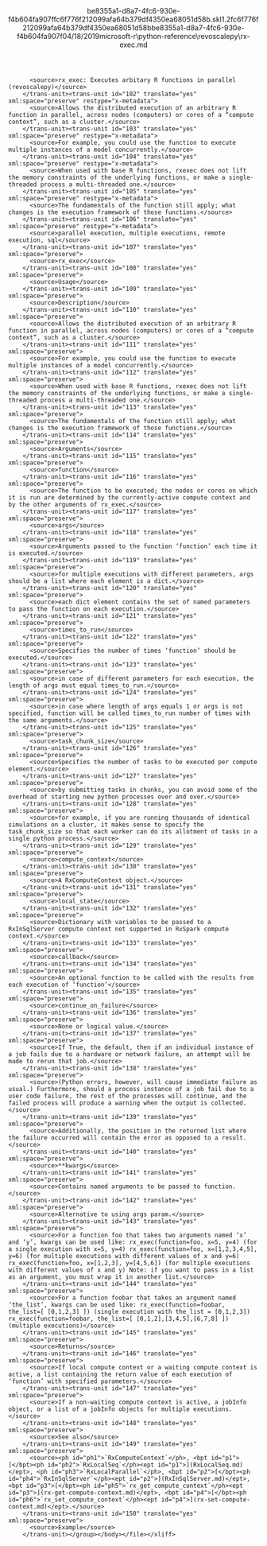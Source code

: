 <?xml version="1.0"?><xliff version="1.2" xmlns="urn:oasis:names:tc:xliff:document:1.2" xmlns:xsi="http://www.w3.org/2001/XMLSchema-instance" xsi:schemaLocation="urn:oasis:names:tc:xliff:document:1.2 xliff-core-1.2-transitional.xsd"><file datatype="xml" original="rx-exec.md" source-language="en-US" target-language="en-US"><header><tool tool-id="mdxliff" tool-name="mdxliff" tool-version="1.0-d1654b2" tool-company="Microsoft" /><xliffext:skl_file_name xmlns:xliffext="urn:microsoft:content:schema:xliffextensions">be8355a1-d8a7-4fc6-930e-f4b604fa907ffc6f776f212099afa64b379df4350ea68051d58b.skl</xliffext:skl_file_name><xliffext:version xmlns:xliffext="urn:microsoft:content:schema:xliffextensions">1.2</xliffext:version><xliffext:ms.openlocfilehash xmlns:xliffext="urn:microsoft:content:schema:xliffextensions">fc6f776f212099afa64b379df4350ea68051d58b</xliffext:ms.openlocfilehash><xliffext:ms.sourcegitcommit xmlns:xliffext="urn:microsoft:content:schema:xliffextensions">be8355a1-d8a7-4fc6-930e-f4b604fa907f</xliffext:ms.sourcegitcommit><xliffext:ms.lasthandoff xmlns:xliffext="urn:microsoft:content:schema:xliffextensions">04/18/2019</xliffext:ms.lasthandoff><xliffext:ms.openlocfilepath xmlns:xliffext="urn:microsoft:content:schema:xliffextensions">microsoft-r\python-reference\revoscalepy\rx-exec.md</xliffext:ms.openlocfilepath></header><body><group id="content" extype="content"><trans-unit id="101" translate="yes" xml:space="preserve" restype="x-metadata">
          <source>rx_exec: Executes arbitary R functions in parallel (revoscalepy)</source>
        </trans-unit><trans-unit id="102" translate="yes" xml:space="preserve" restype="x-metadata">
          <source>Allows the distributed execution of an arbitrary R function in parallel, across nodes (computers) or cores of a “compute context”, such as a cluster.</source>
        </trans-unit><trans-unit id="103" translate="yes" xml:space="preserve" restype="x-metadata">
          <source>For example, you could use the function to execute multiple instances of a model concurrently.</source>
        </trans-unit><trans-unit id="104" translate="yes" xml:space="preserve" restype="x-metadata">
          <source>When used with base R functions, rxexec does not lift the memory constraints of the underlying functions, or make a single-threaded process a multi-threaded one.</source>
        </trans-unit><trans-unit id="105" translate="yes" xml:space="preserve" restype="x-metadata">
          <source>The fundamentals of the function still apply; what changes is the execution framework of those functions.</source>
        </trans-unit><trans-unit id="106" translate="yes" xml:space="preserve" restype="x-metadata">
          <source>parallel execution, multiple executions, remote execution, sql</source>
        </trans-unit><trans-unit id="107" translate="yes" xml:space="preserve">
          <source>rx_exec</source>
        </trans-unit><trans-unit id="108" translate="yes" xml:space="preserve">
          <source>Usage</source>
        </trans-unit><trans-unit id="109" translate="yes" xml:space="preserve">
          <source>Description</source>
        </trans-unit><trans-unit id="110" translate="yes" xml:space="preserve">
          <source>Allows the distributed execution of an arbitrary R function in parallel, across nodes (computers) or cores of a “compute context”, such as a cluster.</source>
        </trans-unit><trans-unit id="111" translate="yes" xml:space="preserve">
          <source>For example, you could use the function to execute multiple instances of a model concurrently.</source>
        </trans-unit><trans-unit id="112" translate="yes" xml:space="preserve">
          <source>When used with base R functions, rxexec does not lift the memory constraints of the underlying functions, or make a single-threaded process a multi-threaded one.</source>
        </trans-unit><trans-unit id="113" translate="yes" xml:space="preserve">
          <source>The fundamentals of the function still apply; what changes is the execution framework of those functions.</source>
        </trans-unit><trans-unit id="114" translate="yes" xml:space="preserve">
          <source>Arguments</source>
        </trans-unit><trans-unit id="115" translate="yes" xml:space="preserve">
          <source>function</source>
        </trans-unit><trans-unit id="116" translate="yes" xml:space="preserve">
          <source>The function to be executed; the nodes or cores on which it is run are determined by the currently-active compute context and by the other arguments of rx_exec.</source>
        </trans-unit><trans-unit id="117" translate="yes" xml:space="preserve">
          <source>args</source>
        </trans-unit><trans-unit id="118" translate="yes" xml:space="preserve">
          <source>Arguments passed to the function ‘function’ each time it is executed.</source>
        </trans-unit><trans-unit id="119" translate="yes" xml:space="preserve">
          <source>for multiple executions with different parameters, args should be a list where each element is a dict.</source>
        </trans-unit><trans-unit id="120" translate="yes" xml:space="preserve">
          <source>each dict element contains the set of named parameters to pass the function on each execution.</source>
        </trans-unit><trans-unit id="121" translate="yes" xml:space="preserve">
          <source>times_to_run</source>
        </trans-unit><trans-unit id="122" translate="yes" xml:space="preserve">
          <source>Specifies the number of times ‘function’ should be executed.</source>
        </trans-unit><trans-unit id="123" translate="yes" xml:space="preserve">
          <source>in case of different parameters for each execution, the length of args must equal times_to_run.</source>
        </trans-unit><trans-unit id="124" translate="yes" xml:space="preserve">
          <source>in case where length of args equals 1 or args is not specified, function will be called times_to_run number of times with the same arguments.</source>
        </trans-unit><trans-unit id="125" translate="yes" xml:space="preserve">
          <source>task_chunk_size</source>
        </trans-unit><trans-unit id="126" translate="yes" xml:space="preserve">
          <source>Specifies the number of tasks to be executed per compute element.</source>
        </trans-unit><trans-unit id="127" translate="yes" xml:space="preserve">
          <source>by submitting tasks in chunks, you can avoid some of the overhead of starting new python processes over and over.</source>
        </trans-unit><trans-unit id="128" translate="yes" xml:space="preserve">
          <source>for example, if you are running thousands of identical simulations on a cluster, it makes sense to specify the task_chunk_size so that each worker can do its allotment of tasks in a single python process.</source>
        </trans-unit><trans-unit id="129" translate="yes" xml:space="preserve">
          <source>compute_context</source>
        </trans-unit><trans-unit id="130" translate="yes" xml:space="preserve">
          <source>A RxComputeContext object.</source>
        </trans-unit><trans-unit id="131" translate="yes" xml:space="preserve">
          <source>local_state</source>
        </trans-unit><trans-unit id="132" translate="yes" xml:space="preserve">
          <source>Dictionary with variables to be passed to a RxInSqlServer compute context not supported in RxSpark compute context.</source>
        </trans-unit><trans-unit id="133" translate="yes" xml:space="preserve">
          <source>callback</source>
        </trans-unit><trans-unit id="134" translate="yes" xml:space="preserve">
          <source>An optional function to be called with the results from each execution of ‘function’</source>
        </trans-unit><trans-unit id="135" translate="yes" xml:space="preserve">
          <source>continue_on_failure</source>
        </trans-unit><trans-unit id="136" translate="yes" xml:space="preserve">
          <source>None or logical value.</source>
        </trans-unit><trans-unit id="137" translate="yes" xml:space="preserve">
          <source>If True, the default, then if an individual instance of a job fails due to a hardware or network failure, an attempt will be made to rerun that job.</source>
        </trans-unit><trans-unit id="138" translate="yes" xml:space="preserve">
          <source>(Python errors, however, will cause immediate failure as usual.) Furthermore, should a process instance of a job fail due to a user code failure, the rest of the processes will continue, and the failed process will produce a warning when the output is collected.</source>
        </trans-unit><trans-unit id="139" translate="yes" xml:space="preserve">
          <source>Additionally, the position in the returned list where the failure occurred will contain the error as opposed to a result.</source>
        </trans-unit><trans-unit id="140" translate="yes" xml:space="preserve">
          <source>**kwargs</source>
        </trans-unit><trans-unit id="141" translate="yes" xml:space="preserve">
          <source>Contains named arguments to be passed to function.</source>
        </trans-unit><trans-unit id="142" translate="yes" xml:space="preserve">
          <source>Alternative to using args param.</source>
        </trans-unit><trans-unit id="143" translate="yes" xml:space="preserve">
          <source>For a function foo that takes two arguments named ‘x’ and ‘y’, kwargs can be used like: rx_exec(function=foo, x=5, y=4) (for a single execution with x=5, y=4) rx_exec(function=foo, x=[1,2,3,4,5], y=6) (for multiple executions with different values of x and y=6) rx_exec(function=foo, x=[1,2,3], y=[4,5,6]) (for multiple executions with different values of x and y) Note: if you want to pass in a list as an argument, you must wrap it in another list.</source>
        </trans-unit><trans-unit id="144" translate="yes" xml:space="preserve">
          <source>For a function foobar that takes an argument named ‘the_list’, kwargs can be used like: rx_exec(function=foobar, the_list=[ [0,1,2,3] ]) (single execution with the_list = [0,1,2,3]) rx_exec(function=foobar, the_list=[ [0,1,2],[3,4,5],[6,7,8] ]) (multiple executions)</source>
        </trans-unit><trans-unit id="145" translate="yes" xml:space="preserve">
          <source>Returns</source>
        </trans-unit><trans-unit id="146" translate="yes" xml:space="preserve">
          <source>If local compute context or a waiting compute context is active, a list containing the return value of each execution of ‘function’ with specified parameters.</source>
        </trans-unit><trans-unit id="147" translate="yes" xml:space="preserve">
          <source>If a non-waiting compute context is active, a jobInfo object, or a list of a jobInfo objects for multiple executions.</source>
        </trans-unit><trans-unit id="148" translate="yes" xml:space="preserve">
          <source>See also</source>
        </trans-unit><trans-unit id="149" translate="yes" xml:space="preserve">
          <source><ph id="ph1">`RxComputeContext`</ph>, <bpt id="p1">[</bpt><ph id="ph2">`RxLocalSeq`</ph><ept id="p1">](RxLocalSeq.md)</ept>, <ph id="ph3">`RxLocalParallel`</ph>, <bpt id="p2">[</bpt><ph id="ph4">`RxInSqlServer`</ph><ept id="p2">](RxInSqlServer.md)</ept>, <bpt id="p3">[</bpt><ph id="ph5">`rx_get_compute_context`</ph><ept id="p3">](rx-get-compute-context.md)</ept>, <bpt id="p4">[</bpt><ph id="ph6">`rx_set_compute_context`</ph><ept id="p4">](rx-set-compute-context.md)</ept>.</source>
        </trans-unit><trans-unit id="150" translate="yes" xml:space="preserve">
          <source>Example</source>
        </trans-unit></group></body></file></xliff>